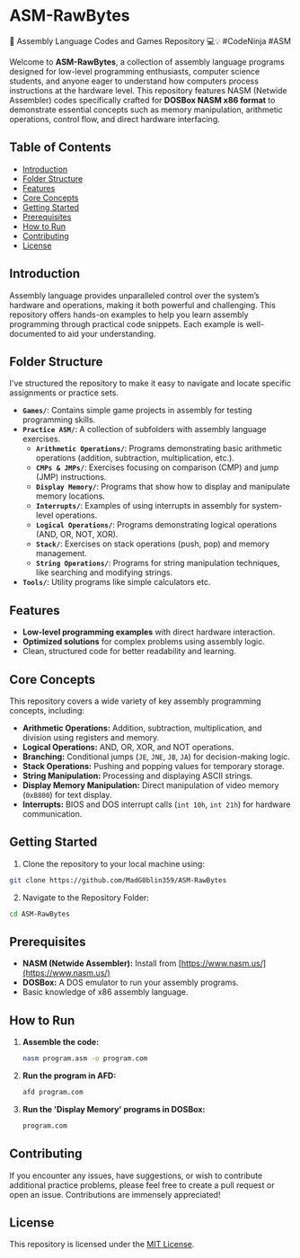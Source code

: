 # ASM-RawBytes

🚀 Assembly Language Codes and Games Repository 💻💡 #CodeNinja #ASM

Welcome to **ASM-RawBytes**, a collection of assembly language programs designed for low-level programming enthusiasts, computer science students, and anyone eager to understand how computers process instructions at the hardware level. This repository features NASM (Netwide Assembler) codes specifically crafted for **DOSBox NASM x86 format** to demonstrate essential concepts such as memory manipulation, arithmetic operations, control flow, and direct hardware interfacing.

## Table of Contents

- [Introduction](#introduction)
- [Folder Structure](#folder-structure)
- [Features](#features)
- [Core Concepts](#core-concepts)
- [Getting Started](#getting-started)
- [Prerequisites](#prerequisites)
- [How to Run](#how-to-run)
- [Contributing](#contributing)
- [License](#license)

## Introduction

Assembly language provides unparalleled control over the system’s hardware and operations, making it both powerful and challenging. This repository offers hands-on examples to help you learn assembly programming through practical code snippets. Each example is well-documented to aid your understanding.

## Folder Structure
I've structured the repository to make it easy to navigate and locate specific assignments or practice sets.
- **`Games/`**: Contains simple game projects in assembly for testing programming skills.
- **`Practice ASM/`**: A collection of subfolders with assembly language exercises.
  - **`Arithmetic Operations/`**: Programs demonstrating basic arithmetic operations (addition, subtraction, multiplication, etc.).
  - **`CMPs & JMPs/`**: Exercises focusing on comparison (CMP) and jump (JMP) instructions.
  - **`Display Memory/`**: Programs that show how to display and manipulate memory locations.
  - **`Interrupts/`**: Examples of using interrupts in assembly for system-level operations.
  - **`Logical Operations/`**: Programs demonstrating logical operations (AND, OR, NOT, XOR).
  - **`Stack/`**: Exercises on stack operations (push, pop) and memory management.
  - **`String Operations/`**: Programs for string manipulation techniques, like searching and modifying strings.
- **`Tools/`**: Utility programs like simple calculators etc.

## Features

- **Low-level programming examples** with direct hardware interaction.
- **Optimized solutions** for complex problems using assembly logic.
- Clean, structured code for better readability and learning.

## Core Concepts  

This repository covers a wide variety of key assembly programming concepts, including:  

- **Arithmetic Operations:** Addition, subtraction, multiplication, and division using registers and memory.  
- **Logical Operations:** AND, OR, XOR, and NOT operations.  
- **Branching:** Conditional jumps (`JE`, `JNE`, `JB`, `JA`) for decision-making logic.  
- **Stack Operations:** Pushing and popping values for temporary storage.  
- **String Manipulation:** Processing and displaying ASCII strings.  
- **Display Memory Manipulation:** Direct manipulation of video memory (`0xB800`) for text display.  
- **Interrupts:** BIOS and DOS interrupt calls (`int 10h`, `int 21h`) for hardware communication.  

## Getting Started

1. Clone the repository to your local machine using:
```bash
git clone https://github.com/MadG0blin359/ASM-RawBytes
```
2. Navigate to the Repository Folder:
```bash
cd ASM-RawBytes
```

## Prerequisites  

- **NASM (Netwide Assembler):** Install from [https://www.nasm.us/](https://www.nasm.us/)  
- **DOSBox:** A DOS emulator to run your assembly programs.  
- Basic knowledge of x86 assembly language.  


## How to Run  

1. **Assemble the code:**  
   ```bash
   nasm program.asm -o program.com
   ```
2. **Run the program in AFD:**  
   ```bash
   afd program.com
   ```
3. **Run the 'Display Memory' programs in DOSBox:**  
   ```bash
   program.com
   ```

## Contributing

If you encounter any issues, have suggestions, or wish to contribute additional practice problems, please feel free to create a pull request or open an issue. Contributions are immensely appreciated!

## License

This repository is licensed under the [MIT License](https://github.com/MadG0blin359/ASM-RawBytes/blob/main/LICENSE).
